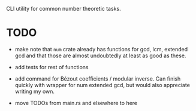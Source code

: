 CLI utility for common number theoretic tasks. 

# TODO

- make note that `num` crate already has functions for gcd, lcm, extended
gcd and that those are almost undoubtedly at least as good as these. 

- add tests for rest of functions

- add command for Bézout coefficients / modular inverse. Can finish quickly
with wrapper for num extended gcd, but would also appreciate writing my own.

- move TODOs from main.rs and elsewhere to here
